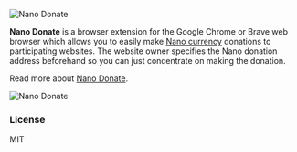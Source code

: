 ![Nano Donate](https://nanocharts.info/images/nano-donate/logo.png "Nano Donate")

**Nano Donate** is a browser extension for the Google Chrome or Brave web browser which allows you to easily make [Nano currency](https://nano.org) donations to participating websites. The website owner specifies the Nano donation address beforehand so you can just concentrate on making the donation.

Read more about [Nano Donate](https://nanocharts.info/nano-donate.html).

![Nano Donate](https://nanocharts.info/images/nano-donate/nano-donate-screenshot.png "Nano Donate in action")

### License

MIT